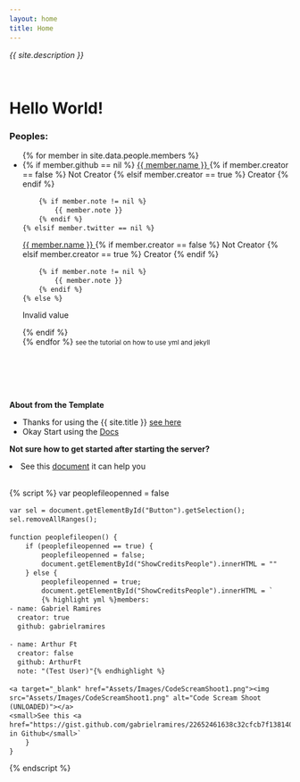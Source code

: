 ```yaml
---
layout: home
title: Home
---
```


<p><i>{{ site.description }}</i></p>

<br>

<h1>Hello World!</h1>

<h3>Peoples:</h3>
<ul>
{% for member in site.data.people.members %}
  <li>
    {% if member.github == nil %}
<a target="_blank" href="https://twitter.com/{{ member.twitter }}">
      {{ member.name }} </a>
        {% if member.creator == false %} Not Creator {% elsif member.creator == true %} Creator {% endif %}

        {% if member.note != nil %}
            {{ member.note }}
        {% endif %}
    {% elsif member.twitter == nil %}

<a target="_blank" href="https://github.com/{{ member.github }}">
        {{ member.name }} </a>
        {% if member.creator == false %} Not Creator {% elsif member.creator == true %} Creator {% endif %}

        {% if member.note != nil %}
            {{ member.note }}
        {% endif %}
    {% else %}

<p>Invalid value</p>
    {% endif %}

  </li>
{% endfor %}
<small>see the tutorial on how to use <a id="Button" onclick="peoplefileopen()" style="cursor: pointer;">yml and jekyll</a></small>
<small id="ShowCreditsPeople"></small>
</ul>

<br><br><br><br>

<b>About from the Template</b>

- Thanks for using the {{ site.title }} <a href="https://github.com/gabrielramires/Jekyll_Template">see here</a>
- Okay Start using the <a href="Docs">Docs</a>

<b>Not sure how to get started after starting the server?</b>

<li>See this <a href="Docs/After">document</a> it can help you</li>

<br>

{% script %}
var peoplefileopenned = false

    var sel = document.getElementById("Button").getSelection();
    sel.removeAllRanges();

    function peoplefileopen() {
        if (peoplefileopenned == true) {
            peoplefileopenned = false;
            document.getElementById("ShowCreditsPeople").innerHTML = ""
        } else {
            peoplefileopenned = true;
            document.getElementById("ShowCreditsPeople").innerHTML = `
            {% highlight yml %}members:
    - name: Gabriel Ramires
      creator: true
      github: gabrielramires

    - name: Arthur Ft
      creator: false
      github: ArthurFt
      note: "(Test User)"{% endhighlight %}

    <a target="_blank" href="Assets/Images/CodeScreamShoot1.png"><img src="Assets/Images/CodeScreamShoot1.png" alt="Code Scream Shoot (UNLOADED)"></a>
    <small>See this <a href="https://gist.github.com/gabrielramires/22652461638c32cfcb7f138140494800">Code</a> in Github</small>`
        }
    }

{% endscript %}
